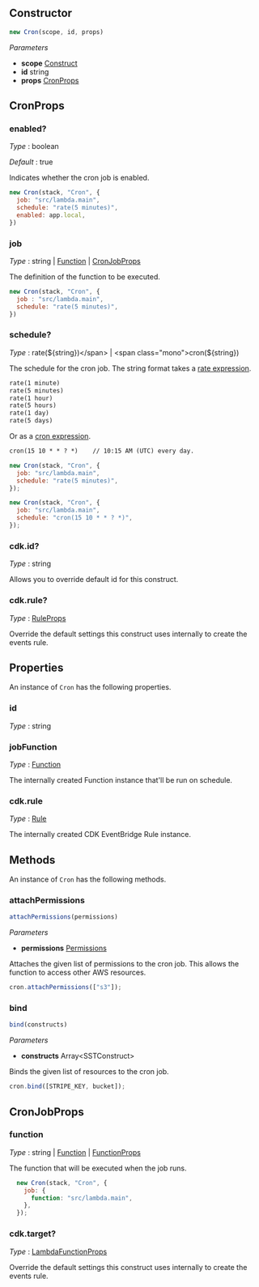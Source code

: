 <!--
!!!!!!!!!!!!!!!!!!!!!!!!!!!!!!!!!!!!!!!!!!!!!!!!!!!!!!!!!!!!!!!
!!                                                           !!
!!  This file has been automatically generated, do not edit  !!
!!                                                           !!
!!!!!!!!!!!!!!!!!!!!!!!!!!!!!!!!!!!!!!!!!!!!!!!!!!!!!!!!!!!!!!!
-->

## Constructor
```ts
new Cron(scope, id, props)
```
_Parameters_
- __scope__ <span class="mono">[Construct](https://docs.aws.amazon.com/cdk/api/v2/docs/constructs.Construct.html)</span>
- __id__ <span class="mono">string</span>
- __props__ <span class="mono">[CronProps](#cronprops)</span>
## CronProps


### enabled?

_Type_ : <span class="mono">boolean</span>

_Default_ : <span class="mono">true</span>

Indicates whether the cron job is enabled.


```js
new Cron(stack, "Cron", {
  job: "src/lambda.main",
  schedule: "rate(5 minutes)",
  enabled: app.local,
})
```

### job

_Type_ : <span class='mono'><span class='mono'><span class="mono">string</span> | <span class="mono">[Function](Function#function)</span></span> | <span class="mono">[CronJobProps](#cronjobprops)</span></span>

The definition of the function to be executed.


```js
new Cron(stack, "Cron", {
  job : "src/lambda.main",
  schedule: "rate(5 minutes)",
})
```

### schedule?

_Type_ : <span class='mono'><span class="mono">rate(${string})</span> | <span class="mono">cron(${string})</span></span>

The schedule for the cron job.
The string format takes a [rate expression](https://docs.aws.amazon.com/lambda/latest/dg/services-cloudwatchevents-expressions.html).

```txt
rate(1 minute)
rate(5 minutes)
rate(1 hour)
rate(5 hours)
rate(1 day)
rate(5 days)
```
Or as a [cron expression](https://docs.aws.amazon.com/eventbridge/latest/userguide/eb-create-rule-schedule.html#eb-cron-expressions).

```txt
cron(15 10 * * ? *)    // 10:15 AM (UTC) every day.
```


```js
new Cron(stack, "Cron", {
  job: "src/lambda.main",
  schedule: "rate(5 minutes)",
});
```
```js
new Cron(stack, "Cron", {
  job: "src/lambda.main",
  schedule: "cron(15 10 * * ? *)",
});
```


### cdk.id?

_Type_ : <span class="mono">string</span>

Allows you to override default id for this construct.

### cdk.rule?

_Type_ : <span class="mono">[RuleProps](https://docs.aws.amazon.com/cdk/api/v2/docs/aws-cdk-lib.aws_events.RuleProps.html)</span>

Override the default settings this construct uses internally to create the events rule.


## Properties
An instance of `Cron` has the following properties.
### id

_Type_ : <span class="mono">string</span>

### jobFunction

_Type_ : <span class="mono">[Function](Function#function)</span>

The internally created Function instance that'll be run on schedule.


### cdk.rule

_Type_ : <span class="mono">[Rule](https://docs.aws.amazon.com/cdk/api/v2/docs/aws-cdk-lib.aws_events.Rule.html)</span>

The internally created CDK EventBridge Rule instance.


## Methods
An instance of `Cron` has the following methods.
### attachPermissions

```ts
attachPermissions(permissions)
```
_Parameters_
- __permissions__ <span class="mono">[Permissions](Permissions)</span>


Attaches the given list of permissions to the cron job. This allows the function to access other AWS resources.



```js
cron.attachPermissions(["s3"]);
```


### bind

```ts
bind(constructs)
```
_Parameters_
- __constructs__ <span class='mono'>Array&lt;<span class="mono">SSTConstruct</span>&gt;</span>


Binds the given list of resources to the cron job.



```js
cron.bind([STRIPE_KEY, bucket]);
```


## CronJobProps


### function

_Type_ : <span class='mono'><span class="mono">string</span> | <span class="mono">[Function](Function#function)</span> | <span class="mono">[FunctionProps](Function#functionprops)</span></span>

The function that will be executed when the job runs.


```js
  new Cron(stack, "Cron", {
    job: {
      function: "src/lambda.main",
    },
  });
```


### cdk.target?

_Type_ : <span class="mono">[LambdaFunctionProps](https://docs.aws.amazon.com/cdk/api/v2/docs/aws-cdk-lib.aws_events_targets.LambdaFunctionProps.html)</span>

Override the default settings this construct uses internally to create the events rule.

